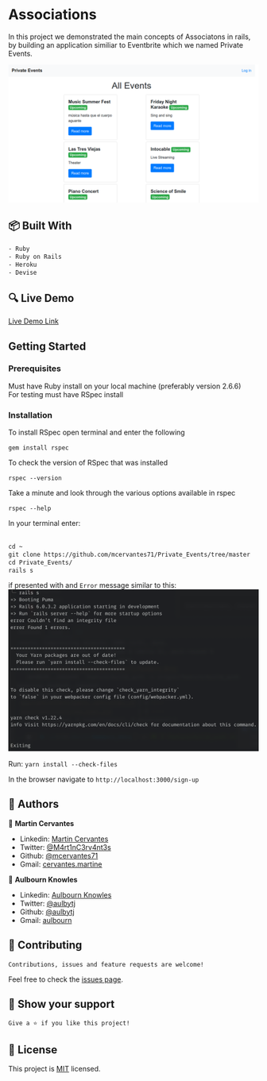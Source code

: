 # Associations

In this project we demonstrated the main concepts of Associatons in rails, by building an application similiar to Eventbrite which we named Private Events.

![screenshot](./app/assets/images/Screenshot.png)

## :package: Built With

    - Ruby
    - Ruby on Rails
    - Heroku
    - Devise

## :mag: Live Demo

[Live Demo Link](https://private-events-project.herokuapp.com/)

## Getting Started

### Prerequisites

Must have Ruby install on your local machine (preferably version 2.6.6)\
For testing must have RSpec install

### Installation

To install RSpec open terminal and enter the following

```
gem install rspec
```

To check the version of RSpec that was installed

```
rspec --version
```

Take a minute and look through the various options available in rspec

```
rspec --help
```

In your terminal enter:

```

cd ~
git clone https://github.com/mcervantes71/Private_Events/tree/master
cd Private_Events/
rails s
```

if presented with and `Error` message similar to this:
![image](./app/assets/images/error.png)

Run:
`yarn install --check-files`

In the browser navigate to `http://localhost:3000/sign-up`

## :busts_in_silhouette: Authors

👤 **Martin Cervantes**

- Linkedin: [Martin Cervantes](https://www.linkedin.com/in/cervantesmartin/)
- Twitter: [@M4rt1nC3rv4nt3s](https://twitter.com/M4rt1nC3rv4nt3s)
- Github: [@mcervantes71](https://github.com/mcervantes71)
- Gmail: [cervantes.martine](mailto:cervantes.martine@gmail.com)

👤 **Aulbourn Knowles**

- Linkedin: [Aulbourn Knowles](https://www.linkedin.com/in/aulbourn-knowles)
- Twitter: [@aulbytj](https://twitter.com/aulbytj)
- Github: [@aulbytj](https://github.com/aulbytj)
- Gmail: [aulbourn](mailto:aulbourn@gmail.com)

## 🤝 Contributing

    Contributions, issues and feature requests are welcome!

Feel free to check the [issues page](https://github.com/mcervantes71/Members_Only/issues).

## :star2: Show your support

    Give a ⭐️ if you like this project!

## 📝 License

This project is [MIT](lic.url) licensed.
